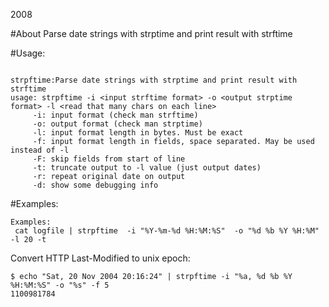 2008

#About
Parse date strings with strptime and print result with strftime

#Usage: 
```

strpftime:Parse date strings with strptime and print result with strftime
usage: strpftime -i <input strftime format> -o <output strptime format> -l <read that many chars on each line>
     -i: input format (check man strftime)
     -o: output format (check man strptime)
     -l: input format length in bytes. Must be exact
     -f: input format length in fields, space separated. May be used instead of -l
     -F: skip fields from start of line
     -t: truncate output to -l value (just output dates)
     -r: repeat original date on output
     -d: show some debugging info

```


#Examples:

```
Examples:
 cat logfile | strpftime  -i "%Y-%m-%d %H:%M:%S"  -o "%d %b %Y %H:%M" -l 20 -t
```

Convert HTTP Last-Modified to unix epoch:
```
$ echo "Sat, 20 Nov 2004 20:16:24" | strpftime -i "%a, %d %b %Y %H:%M:%S" -o "%s" -f 5
1100981784
```

